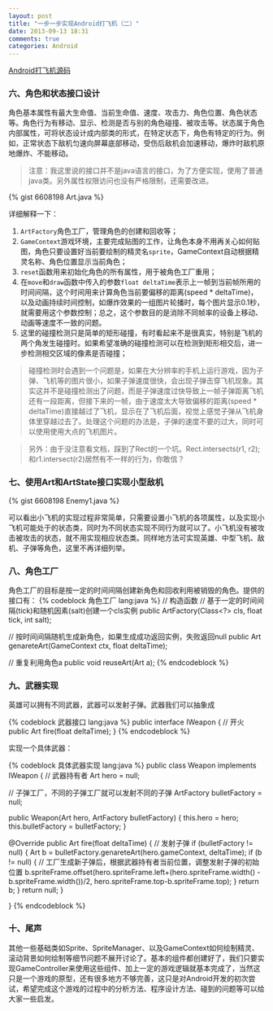 ```yaml
---
layout: post
title: "一步一步实现Android打飞机（二）"
date: 2013-09-13 18:31
comments: true
categories: Android
---
```


<a href="https://github.com/tanqisen/Flight">Android打飞机源码</a>

### 六、角色和状态接口设计

角色基本属性有最大生命值、当前生命值、速度、攻击力、角色位置、角色状态等。角色行为有移动、显示、检测是否与别的角色碰撞、被攻击等。状态属于角色内部属性，可将状态设计成内部类的形式，在特定状态下，角色有特定的行为。例如，正常状态下敌机匀速向屏幕底部移动，受伤后敌机会加速移动，爆炸时敌机原地爆炸、不能移动。

> 注意：我这里说的接口并不是java语言的接口，为了方便实现，使用了普通java类。另外属性权限访问也没有严格限制，还需要改进。

<!--more-->

{% gist 6608198 Art.java %}

详细解释一下：

1.  `ArtFactory`角色工厂，管理角色的创建和回收等；
1.  `GameContext`游戏环境，主要完成贴图的工作，让角色本身不用再关心如何贴图，角色只要设置好当前要绘制的精灵名`sprite`，GameContext自动根据精灵名称、角色位置显示当前角色；
1.  `reset`函数用来初始化角色的所有属性，用于被角色工厂重用；
1.  在`move`和`draw`函数中传入的参数`float deltaTime`表示上一帧到当前帧所用的时间间隔，这个时间用来计算角色当前要偏移的距离(speed * deltaTime)，以及动画持续时间控制，如爆炸效果的一组图片轮播时，每个图片显示0.1秒，就需要用这个参数控制；总之，这个参数目的是消除不同帧率的设备上移动、动画等速度不一致的问题。
1.  这里的碰撞检测只是简单的矩形碰撞，有时看起来不是很真实，特别是飞机的两个角发生碰撞时。如果希望准确的碰撞检测可以在检测到矩形相交后，进一步检测相交区域的像素是否碰撞；

> 碰撞检测时会遇到一个问题是，如果在大分辨率的手机上运行游戏，因为子弹、飞机等的图片很小，如果子弹速度很快，会出现子弹击穿飞机现象。其实这并不是碰撞检测出了问题，而是子弹速度过快导致上一帧子弹距离飞机还有一段距离，但接下来的一帧，由于速度太大导致偏移的距离(speed * deltaTime)直接越过了飞机，显示在了飞机后面，视觉上感觉子弹从飞机身体里穿越过去了。处理这个问题的办法是，子弹的速度不要的过大，同时可以使用使用大点的飞机图片。

> 另外：由于没注意看文档，踩到了Rect的一个坑。Rect.intersects(r1, r2); 和r1.intersect(r2)居然有不一样的行为，你敢信？

### 七、使用Art和ArtState接口实现小型敌机

{% gist 6608198 Enemy1.java %}

可以看出小飞机的实现过程非常简单，只需要设置小飞机的各项属性，以及实现小飞机可能处于的状态类，同时为不同状态实现不同行为就可以了。小飞机没有被攻击被攻击的状态，就不用实现相应状态类。同样地方法可实现英雄、中型飞机、敌机、子弹等角色，这里不再详细列举。

### 八、角色工厂

角色工厂的目标是按一定的时间间隔创建新角色和回收利用被销毁的角色。提供的接口有：
{% codeblock 角色工厂 lang:java %}
// 构造函数
// 基于一定的时间间隔(tick)和随机因素(salt)创建一个cls实例
public ArtFactory(Class<?> cls, float tick, int salt);

// 按时间间隔随机生成新角色，如果生成成功返回实例，失败返回null
public Art genareteArt(GameContext ctx, float deltaTime);

// 重复利用角色a
public void reuseArt(Art a);
{% endcodeblock %}

### 九、武器实现

英雄可以拥有不同武器，武器可以发射子弹。武器我们可以抽象成

{% codeblock 武器接口 lang:java %}
public interface IWeapon {
  // 开火
  public Art fire(float deltaTime);
}
{% endcodeblock %}

实现一个具体武器：

{% codeblock 具体武器实现 lang:java %}
public class Weapon implements IWeapon {
  // 武器持有者
  Art hero = null;

  // 子弹工厂，不同的子弹工厂就可以发射不同的子弹
  ArtFactory bulletFactory = null;
  
  public Weapon(Art hero, ArtFactory bulletFactory) {
    this.hero = hero;
    this.bulletFactory = bulletFactory;
  }
  
  @Override
  public Art fire(float deltaTime) {
    // 发射子弹
    if (bulletFactory != null) {
      Art b = bulletFactory.genareteArt(hero.gameContext, deltaTime);
      if (b != null) {
        // 工厂生成新子弹后，根据武器持有者当前位置，调整发射子弹的初始位置
        b.spriteFrame.offset(hero.spriteFrame.left+(hero.spriteFrame.width() - b.spriteFrame.width())/2, hero.spriteFrame.top-b.spriteFrame.top);
      }
      return b;
    }
    return null;
  }

}
{% endcodeblock %}

### 十、尾声
其他一些基础类如Sprite、SpriteManager、以及GameContext如何绘制精灵、滚动背景如何绘制等细节问题不展开讨论了。基本的组件都创建好了，我们只要实现GameController来使用这些组件、加上一定的游戏逻辑就基本完成了，当然这只是一个游戏的原型，还有很多地方不够完善，这只是对Android开发的初次尝试，希望完成这个游戏的过程中的分析方法、程序设计方法、碰到的问题等可以给大家一些启发。
